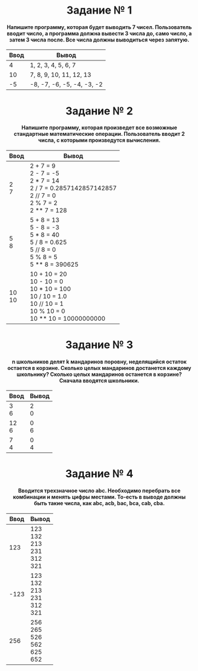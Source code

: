 <h1 align="center">Задание № 1</h1>

<h4 align="center">Напишите программу, которая будет выводить 7 чисел. Пользователь вводит число, а программа должна вывести 3 числа до, само число, а затем 3 числа после. Все числа должны выводиться через запятую.</h4>

| Ввод | Вывод |
|----------|----------|
| 4 | 1, 2, 3, 4, 5, 6, 7 |
| 10 | 7, 8, 9, 10, 11, 12, 13 |
| -5 | -8, -7, -6, -5, -4, -3, -2 |

<h1 align="center">Задание № 2</h1>

<h4 align="center">Напишите программу, которая произведет все возможные стандартные математические операции. Пользователь вводит 2 числа, с которыми произведутся вычисления.</h4>

| Ввод | Вывод |
|----------|----------|
| 2</br>7 | 2 + 7 = 9</br>2 - 7 = -5</br>2 * 7 = 14</br>2 / 7 = 0.2857142857142857</br>2 // 7 = 0</br>2 % 7 = 2</br>2 ** 7 = 128 |
| 5</br>8 | 5 + 8 = 13</br>5 - 8 = -3</br>5 * 8 = 40</br>5 / 8 = 0.625</br>5 // 8 = 0</br>5 % 8 = 5</br>5 ** 8 = 390625 |
| 10</br>10 | 10 + 10 = 20</br>10 - 10 = 0</br>10 * 10 = 100</br>10 / 10 = 1.0</br>10 // 10 = 1</br>10 % 10 = 0</br>10 ** 10 = 10000000000 |

<h1 align="center">Задание № 3</h1>

<h4 align="center">n школьников делят k мандаринов поровну, неделящийся остаток остается в корзине. Сколько целых мандаринов достанется каждому школьнику? Сколько целых мандаринов останется в корзине? Сначала вводятся школьники.</h4>

| Ввод | Вывод |
|----------|----------|
| 3</br>6 | 2</br>0 |
| 12</br>6 | 0</br>6 |
| 7</br>4 | 0</br>4 |

<h1 align="center">Задание № 4</h1>

<h4 align="center">Вводится трехзначное число abc. Необходимо перебрать все комбинации и менять цифры местами. То-есть в выводе должны быть такие числа, как abc, acb, bac, bca, cab, cba.</h4>

| Ввод | Вывод |
|----------|----------|
| 123 | 123</br>132</br>213</br>231</br>312</br>321 |
| -123 | 123</br>132</br>213</br>231</br>312</br>321 |
| 256 | 256</br>265</br>526</br>562</br>625</br>652 |

